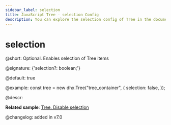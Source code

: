 ```yaml
---
sidebar_label: selection
title: JavaScript Tree - selection Config 
description: You can explore the selection config of Tree in the documentation of the DHTMLX JavaScript UI library. Browse developer guides and API reference, try out code examples and live demos, and download a free 30-day evaluation version of DHTMLX Suite 7.
---
```


# selection

@short: Optional. Enables selection of Tree items

@signature: {'selection?: boolean;'}

@default: true

@example:
const tree = new dhx.Tree("tree_container", {
    selection: false,
});

@descr:

**Related sample**: [Tree. Disable selection](https://snippet.dhtmlx.com/2x9htpke)

@changelog: added in v7.0

[comment]: # (@relatedapi: tree/api/selection/selection_enable_method.md tree/api/selection/selection_disable_method.md)

[comment]: # (@related: tree/configuration.md#selection-of-items tree/usage_selection.md)
